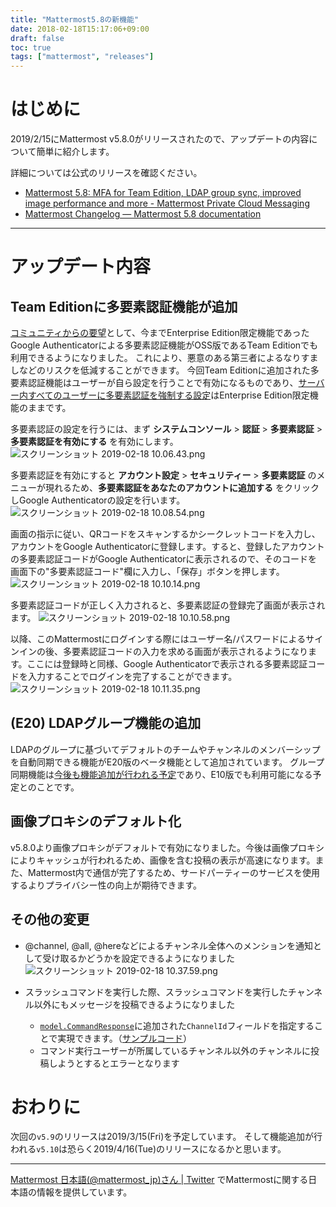 ```yaml
---
title: "Mattermost5.8の新機能"
date: 2018-02-18T15:17:06+09:00
draft: false
toc: true
tags: ["mattermost", "releases"]
---
```


# はじめに

2019/2/15にMattermost v5.8.0がリリースされたので、アップデートの内容について簡単に紹介します。

詳細については公式のリリースを確認ください。

* [Mattermost 5\.8: MFA for Team Edition, LDAP group sync, improved image performance and more \- Mattermost Private Cloud Messaging](https://mattermost.com/blog/mattermost-5-8/)
* [Mattermost Changelog — Mattermost 5\.8 documentation](https://docs.mattermost.com/administration/changelog.html#release-v5-8)

---

# アップデート内容

## Team Editionに多要素認証機能が追加
[コミュニティからの要望](https://mattermost.uservoice.com/forums/306457-general/suggestions/19636537-make-mfa-part-of-the-team-edition)として、今までEnterprise Edition限定機能であったGoogle Authenticatorによる多要素認証機能がOSS版であるTeam Editionでも利用できるようになりました。
これにより、悪意のある第三者によるなりすましなどのリスクを低減することができます。
今回Team Editionに追加された多要素認証機能はユーザーが自ら設定を行うことで有効になるものであり、[サーバー内すべてのユーザーに多要素認証を強制する設定](https://docs.mattermost.com/deployment/auth.html#enforcing-mfa-e10)はEnterprise Edition限定機能のままです。

多要素認証の設定を行うには、まず **システムコンソール** > **認証** > **多要素認証** > **多要素認証を有効にする** を有効にします。
![スクリーンショット 2019-02-18 10.06.43.png](https://qiita-image-store.s3.amazonaws.com/0/9891/0d2beab9-64f9-1db8-7409-5bbac5542e78.png)


多要素認証を有効にすると **アカウント設定** > **セキュリティー** > **多要素認証** のメニューが現れるため、**多要素認証をあなたのアカウントに追加する** をクリックしGoogle Authenticatorの設定を行います。
![スクリーンショット 2019-02-18 10.08.54.png](https://qiita-image-store.s3.amazonaws.com/0/9891/68144a0b-d32d-5dd3-9215-b82521bbd977.png)


画面の指示に従い、QRコードをスキャンするかシークレットコードを入力し、アカウントをGoogle Authenticatorに登録します。すると、登録したアカウントの多要素認証コードがGoogle Authenticatorに表示されるので、そのコードを画面下の"多要素認証コード"欄に入力し、「保存」ボタンを押します。
![スクリーンショット 2019-02-18 10.10.14.png](https://qiita-image-store.s3.amazonaws.com/0/9891/376f306b-e18d-7c06-25e7-31dc161f9db6.png)

多要素認証コードが正しく入力されると、多要素認証の登録完了画面が表示されます。
![スクリーンショット 2019-02-18 10.10.58.png](https://qiita-image-store.s3.amazonaws.com/0/9891/8b22dc8f-d6d6-e852-0ace-a07a0a8c5ad2.png)


以降、このMattermostにログインする際にはユーザー名/パスワードによるサインインの後、多要素認証コードの入力を求める画面が表示されるようになります。ここには登録時と同様、Google Authenticatorで表示される多要素認証コードを入力することでログインを完了することができます。
![スクリーンショット 2019-02-18 10.11.35.png](https://qiita-image-store.s3.amazonaws.com/0/9891/84893711-59a9-79be-a055-6ed633dae5f7.png)



## (E20) LDAPグループ機能の追加
LDAPのグループに基づいてデフォルトのチームやチャンネルのメンバーシップを自動同期できる機能がE20版のベータ機能として追加されています。
グループ同期機能は[今後も機能追加が行われる予定](https://forum.mattermost.org/t/ldap-group-sync-alpha-release/6351)であり、E10版でも利用可能になる予定とのことです。

## 画像プロキシのデフォルト化

v5.8.0より画像プロキシがデフォルトで有効になりました。今後は画像プロキシによりキャッシュが行われるため、画像を含む投稿の表示が高速になります。また、Mattermost内で通信が完了するため、サードパーティーのサービスを使用するよりプライバシー性の向上が期待できます。

## その他の変更
* @channel, @all, @hereなどによるチャンネル全体へのメンションを通知として受け取るかどうかを設定できるようになりました
![スクリーンショット 2019-02-18 10.37.59.png](https://qiita-image-store.s3.amazonaws.com/0/9891/a06286ff-afe3-467d-2fdc-1df23f545022.png)

* スラッシュコマンドを実行した際、スラッシュコマンドを実行したチャンネル以外にもメッセージを投稿できるようになりました
  * [`model.CommandResponse`](https://github.com/mattermost/mattermost-server/blob/release-5.8/model/command_response.go#L24)に追加された`ChannelId`フィールドを指定することで実現できます。（[サンプルコード](https://gist.github.com/kaakaa/b040bcd0a6fdccc18b3daaea214c6112#file-mm_v5-8_response_to_other_channel-go)）
  * コマンド実行ユーザーが所属しているチャンネル以外のチャンネルに投稿しようとするとエラーとなります


# おわりに

次回の`v5.9`のリリースは2019/3/15(Fri)を予定しています。
そして機能追加が行われる`v5.10`は恐らく2019/4/16(Tue)のリリースになるかと思います。

---

[Mattermost 日本語\(@mattermost\_jp\)さん \| Twitter](https://twitter.com/mattermost_jp?lang=ja) でMattermostに関する日本語の情報を提供しています。

